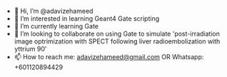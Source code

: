 - 👋 Hi, I’m @adavizehameed
- 👀 I’m interested in learning Geant4 Gate scripting
- 🌱 I’m currently learning Gate
- 💞️ I’m looking to collaborate on using Gate to simulate 'post-irradiation image optrimization with SPECT following liver radioembolization with yttrium 90'
- 📫 How to reach me: adavizehameed@gmail.com OR Whatsapp: +601120894429

<!---
adavizehameed/adavizehameed is a ✨ special ✨ repository because its `README.md` (this file) appears on your GitHub profile.
You can click the Preview link to take a look at your changes.
--->
